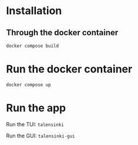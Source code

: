 # Installation
## Through the docker container
`docker compose build`

# Run the docker container
`docker compose up`

# Run the app
Run the TUI:
`talensinki`

Run the GUI:
`talensinki-gui`

